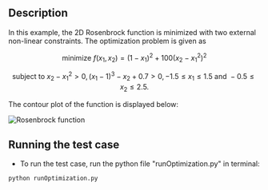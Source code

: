## Description

In this example, the 2D Rosenbrock function is minimized with two external non-linear constraints. The optimization problem is given as

```math
\text{minimize  } f(x_1,x_2) = (1-x_1)^2 + 100(x_2-x_1^2)^2
```
```math
\text{subject to  } x_2 - x_1^2 > 0, (x_1-1)^3-x_2+0.7 > 0, -1.5 \leq x_1 \leq 1.5  \text{ and } -0.5 \leq x_2 \leq 2.5.
```
The contour plot of the function is displayed below:

<img src="./rosenbrock.png" alt="Rosenbrock function" title="Rosenbrock function">

## Running the test case

- To run the test case, run the python file "runOptimization.py" in terminal:

```
python runOptimization.py 
```




